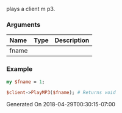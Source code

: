 plays a client m p3.
### Arguments
**Name**|**Type**|**Description**
:---|:---|:---
fname||

### Example

```perl
my $fname = 1;

$client->PlayMP3($fname); # Returns void
```


Generated On 2018-04-29T00:30:15-07:00